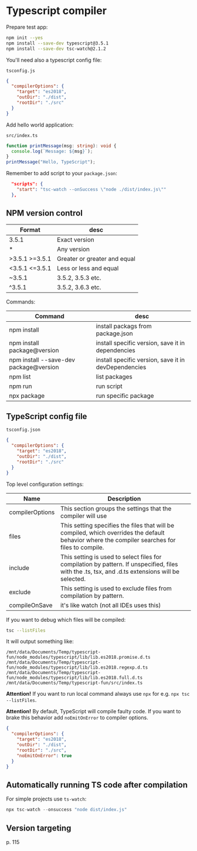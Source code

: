 # Typescript compiler

Prepare test app:

```bash
npm init --yes
npm install --save-dev typescript@3.5.1
npm install --save-dev tsc-watch@2.1.2
```

You'll need also a typescript config file:

`tsconfig.js`

```json
{
  "compilerOptions": {
    "target": "es2018",
    "outDir": "./dist",
    "rootDir": "./src"
  }
}
```

Add hello world application:

`src/index.ts`

```ts
function printMessage(msg: string): void {
  console.log(`Message: ${msg}`);
}
printMessage("Hello, TypeScript");
```

Remember to add script to your `package.json`:

```json
  "scripts": {
    "start": "tsc-watch --onSuccess \"node ./dist/index.js\""
  },
```

## NPM version control

| Format         | desc                         |
| -------------- | ---------------------------- |
| 3.5.1          | Exact version                |
| \*             | Any version                  |
| >3.5.1 >=3.5.1 | Greater or greater and equal |
| <3.5.1 <=3.5.1 | Less or less and equal       |
| ~3.5.1         | 3.5.2, 3.5.3 etc.            |
| ^3.5.1         | 3.5.2, 3.6.3 etc.            |

Commands:

| Command                                | desc                                                 |
| -------------------------------------- | ---------------------------------------------------- |
| npm install                            | install packags from package.json                    |
| npm install package@version            | install specific version, save it in dependencies    |
| npm install --save-dev package@version | install specific version, save it in devDependencies |
| npm list                               | list packages                                        |
| npm run                                | run script                                           |
| npx package                            | run specific package                                 |

## TypeScript config file

`tsconfig.json`

```json
{
  "compilerOptions": {
    "target": "es2018",
    "outDir": "./dist",
    "rootDir": "./src"
  }
}
```

Top level configuration settings:

| Name            | Description                                                                                                                                      |
| --------------- | ------------------------------------------------------------------------------------------------------------------------------------------------ |
| compilerOptions | This section groups the settings that the compiler will use                                                                                      |
| files           | This setting specifies the files that will be compiled, which overrides the default behavior where the compiler searches for files to compile.   |
| include         | This setting is used to select files for compilation by pattern. If unspecified, files with the .ts, tsx, and .d.ts extensions will be selected. |
| exclude         | This setting is used to exclude files from compilation by pattern.                                                                               |
| compileOnSave   | it's like watch (not all IDEs uses this)                                                                                                         |

If you want to debug which files will be compiled:

```bash
tsc --listFiles
```

It will output something like:

```
/mnt/data/Documents/Temp/typescript-fun/node_modules/typescript/lib/lib.es2018.promise.d.ts
/mnt/data/Documents/Temp/typescript-fun/node_modules/typescript/lib/lib.es2018.regexp.d.ts
/mnt/data/Documents/Temp/typescript-fun/node_modules/typescript/lib/lib.es2018.full.d.ts
/mnt/data/Documents/Temp/typescript-fun/src/index.ts
```

**Attention!** If you want to run local command always use `npx` for e.g. `npx tsc --listFiles`.

**Attention!** By default, TypeScript will compile faulty code. If you want to brake this behavior add `noEmitOnError` to compiler options.

```json
{
  "compilerOptions": {
    "target": "es2018",
    "outDir": "./dist",
    "rootDir": "./src",
    "noEmitOnError": true
  }
}
```

## Automatically running TS code after compilation

For simple projects use `ts-watch`:

```js
npx tsc-watch --onsuccess "node dist/index.js"
```

## Version targeting

p. 115